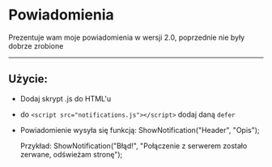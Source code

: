 <h1>Powiadomienia</h1>

Prezentuje wam moje powiadomienia w wersji 2.0, poprzednie nie były dobrze zrobione

<hr>

## Użycie:
- Dodaj skrypt .js do HTML'u
- do `<script src="notifications.js"></script>` dodaj daną `defer`
- Powiadomienie wysyła się funkcją: ShowNotification("Header", "Opis");

    Przykład:
  ShowNotification("Błąd!", "Połączenie z serwerem zostało zerwane, odświeżam stronę");

